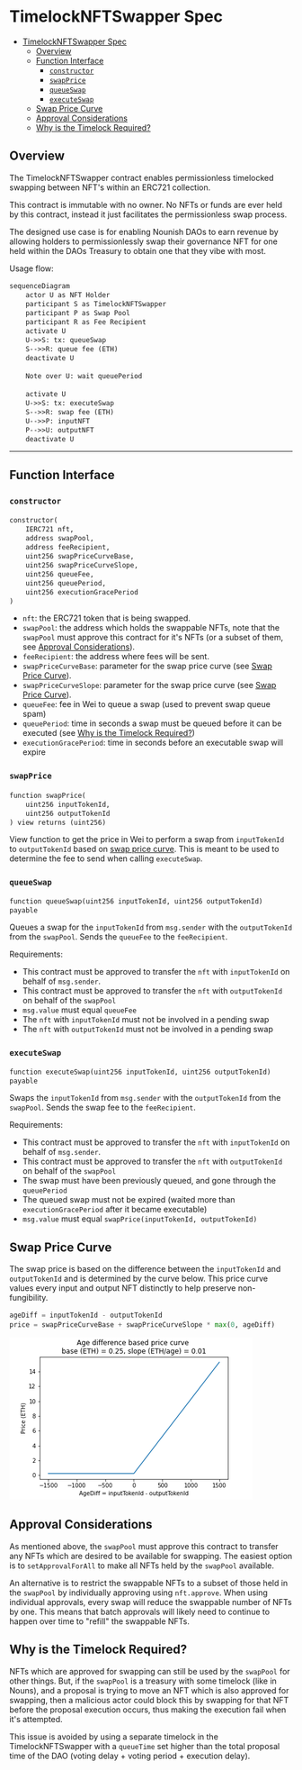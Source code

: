 # TimelockNFTSwapper Spec

- [TimelockNFTSwapper Spec](#timelocknftswapper-spec)
  - [Overview](#overview)
  - [Function Interface](#function-interface)
    - [`constructor`](#constructor)
    - [`swapPrice`](#swapprice)
    - [`queueSwap`](#queueswap)
    - [`executeSwap`](#executeswap)
  - [Swap Price Curve](#swap-price-curve)
  - [Approval Considerations](#approval-considerations)
  - [Why is the Timelock Required?](#why-is-the-timelock-required)

## Overview

The TimelockNFTSwapper contract enables permissionless timelocked swapping between NFT's within an ERC721 collection. 

This contract is immutable with no owner. No NFTs or funds are ever held by this contract, instead it just facilitates the permissionless swap process. 

The designed use case is for enabling Nounish DAOs to earn revenue by allowing holders to permissionlessly swap their governance NFT for one held within the DAOs Treasury to obtain one that they vibe with most. 

Usage flow:
```mermaid
sequenceDiagram
    actor U as NFT Holder
    participant S as TimelockNFTSwapper
    participant P as Swap Pool
    participant R as Fee Recipient
    activate U
    U->>S: tx: queueSwap
    S-->>R: queue fee (ETH) 
    deactivate U

    Note over U: wait queuePeriod

    activate U
    U->>S: tx: executeSwap
    S-->>R: swap fee (ETH)
    U-->>P: inputNFT
    P-->>U: outputNFT
    deactivate U
```

---


## Function Interface

### `constructor`

```solidity
constructor(
    IERC721 nft, 
    address swapPool, 
    address feeRecipient, 
    uint256 swapPriceCurveBase,
    uint256 swapPriceCurveSlope,
    uint256 queueFee,
    uint256 queuePeriod,
    uint256 executionGracePeriod
)
```

* `nft`: the ERC721 token that is being swapped.
* `swapPool`: the address which holds the swappable NFTs, note that the `swapPool` must approve this contract for it's NFTs (or a subset of them, see [Approval Considerations](#approval-considerations)).
* `feeRecipient`: the address where fees will be sent. 
* `swapPriceCurveBase`: parameter for the swap price curve (see [Swap Price Curve](#swap-price-curve)).
* `swapPriceCurveSlope`: parameter for the swap price curve (see [Swap Price Curve](#swap-price-curve)).
* `queueFee`: fee in Wei to queue a swap (used to prevent swap queue spam)
* `queuePeriod`: time in seconds a swap must be queued before it can be executed (see [Why is the Timelock Required?](#why-is-the-timelock-required))
* `executionGracePeriod`: time in seconds before an executable swap will expire 

### `swapPrice`

```solidity
function swapPrice(
    uint256 inputTokenId, 
    uint256 outputTokenId
) view returns (uint256)
```

View function to get the price in Wei to perform a swap from `inputTokenId` to `outputTokenId` based on [swap price curve](#swap-price-curve). This is meant to be used to determine the fee to send when calling `executeSwap`.

### `queueSwap`

```solidity
function queueSwap(uint256 inputTokenId, uint256 outputTokenId) payable 
```

Queues a swap for the `inputTokenId` from `msg.sender` with the `outputTokenId` from the `swapPool`. Sends the `queueFee` to the `feeRecipient`.  

Requirements:
* This contract must be approved to transfer the `nft` with `inputTokenId` on behalf of `msg.sender`.
* This contract must be approved to transfer the `nft` with `outputTokenId` on behalf of the `swapPool`
* `msg.value` must equal `queueFee` 
* The `nft` with `inputTokenId` must not be involved in a pending swap 
* The `nft` with `outputTokenId` must not be involved in a pending swap

### `executeSwap`

```solidity
function executeSwap(uint256 inputTokenId, uint256 outputTokenId) payable 
```

Swaps the `inputTokenId` from `msg.sender` with the `outputTokenId` from the `swapPool`. Sends the swap fee to the `feeRecipient`.  


Requirements:
* This contract must be approved to transfer the `nft` with `inputTokenId` on behalf of `msg.sender`.
* This contract must be approved to transfer the `nft` with `outputTokenId` on behalf of the `swapPool`
* The swap must have been previously queued, and gone through the `queuePeriod`
* The queued swap must not be expired (waited more than `executionGracePeriod` after it became executable)
* `msg.value` must equal `swapPrice(inputTokenId, outputTokenId)` 

## Swap Price Curve 

The swap price is based on the difference between the `inputTokenId` and `outputTokenId` and is determined by the curve below. This price curve values every input and output NFT distinctly to help preserve non-fungibility. 

```python
ageDiff = inputTokenId - outputTokenId
price = swapPriceCurveBase + swapPriceCurveSlope * max(0, ageDiff)
```

![](img/age-difference-price-curve.png)

## Approval Considerations

As mentioned above, the `swapPool` must approve this contract to transfer any NFTs which are desired to be available for swapping. The easiest option is to `setApprovalForAll` to make all NFTs held by the `swapPool` available. 

An alternative is to restrict the swappable NFTs to a subset of those held in the `swapPool` by individually approving using `nft.approve`. When using individual approvals, every swap will reduce the swappable number of NFTs by one. This means that batch approvals will likely need to continue to happen over time to "refill" the swappable NFTs. 

## Why is the Timelock Required?

NFTs which are approved for swapping can still be used by the `swapPool` for other things. But, if the `swapPool` is a treasury with some timelock (like in Nouns), and a proposal is trying to move an NFT which is also approved for swapping, then a malicious actor could block this by swapping for that NFT before the proposal execution occurs, thus making the execution fail when it's attempted. 

This issue is avoided by using a separate timelock in the TimelockNFTSwapper with a `queueTime` set higher than the total proposal time of the DAO (voting delay + voting period + execution delay).

